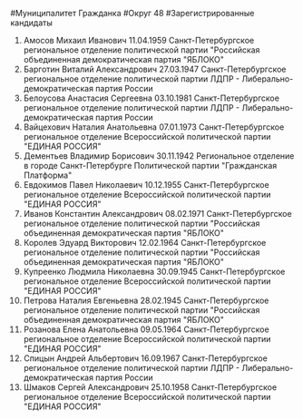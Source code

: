 #Муниципалитет
Гражданка
#Округ
48
#Зарегистрированные кандидаты
1. Амосов Михаил Иванович 11.04.1959
Санкт-Петербургское региональное отделение политической партии "Российская объединенная демократическая партия "ЯБЛОКО"
2. Барготин Виталий Александрович 27.03.1947
Санкт-Петербургское региональное отделение политической партии ЛДПР - Либерально-демократическая партия России
3. Белоусова Анастасия Сергеевна 03.10.1981
Санкт-Петербургское региональное отделение политической партии ЛДПР - Либерально-демократическая партия России
4. Вайцехович Наталия Анатольевна 07.01.1973
Санкт-Петербургское региональное отделение Всероссийской политической партии "ЕДИНАЯ РОССИЯ"
5. Дементьев Владимир Борисович 30.11.1942
Региональное отделение в городе Санкт-Петербурге Политической партии "Гражданская Платформа"
6. Евдокимов Павел Николаевич 10.12.1955
Санкт-Петербургское региональное отделение Всероссийской политической партии "ЕДИНАЯ РОССИЯ"
7. Иванов Константин Александрович 08.02.1971
Санкт-Петербургское региональное отделение политической партии "Российская объединенная демократическая партия "ЯБЛОКО"
8. Королев Эдуард Викторович 12.02.1964
Санкт-Петербургское региональное отделение политической партии "Российская объединенная демократическая партия "ЯБЛОКО"
9. Купреенко Людмила Николаевна 30.09.1945
Санкт-Петербургское региональное отделение Всероссийской политической партии "ЕДИНАЯ РОССИЯ"
10. Петрова Наталия Евгеньевна 28.02.1945
Санкт-Петербургское региональное отделение политической партии "Российская объединенная демократическая партия "ЯБЛОКО"
11. Розанова Елена Анатольевна 09.05.1964
Санкт-Петербургское региональное отделение Всероссийской политической партии "ЕДИНАЯ РОССИЯ"
12. Спицын Андрей Альбертович 16.09.1967
Санкт-Петербургское региональное отделение политической партии ЛДПР - Либерально-демократическая партия России
13. Шмаков Сергей Александрович 25.10.1958
Санкт-Петербургское региональное отделение Всероссийской политической партии "ЕДИНАЯ РОССИЯ"

